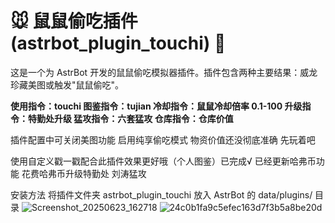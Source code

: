 # 🐭 鼠鼠偷吃插件 (astrbot_plugin_touchi) 🎁

这是一个为 AstrBot 开发的鼠鼠偷吃模拟器插件。插件包含两种主要结果：威龙珍藏美图或触发"鼠鼠偷吃"。

**使用指令：touchi  图鉴指令：tujian 冷却指令：鼠鼠冷却倍率 0.1-100  升级指令：特勤处升级  猛攻指令：六套猛攻  仓库指令：仓库价值**

插件配置中可关闭美图功能 启用纯享偷吃模式  物资价值还没彻底准确 先玩着吧

使用自定义戳一戳配合此插件效果更好哦（个人图鉴）已完成√  已经更新哈弗币功能 花费哈弗币升级特勤处 刘涛猛攻 

安装方法
将插件文件夹 astrbot_plugin_touchi 放入 AstrBot 的 data/plugins/ 目录
![Screenshot_20250623_162718](https://github.com/user-attachments/assets/b2c0cc22-7d12-491e-bbf7-9955da949aa0)
![24c0b1fa9c5efec163d7f3b5a8be20d](https://github.com/user-attachments/assets/8719fb3b-2dc9-4608-9ef2-69e78df2c0ec)
